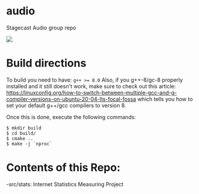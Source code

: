 # audio
Stagecast Audio group repo

![](https://github.com/mmurray22/audio/workflows/cmake/badge.svg?event=push)

# Build directions

To build you need to have:
`g++ >= 8.0`
Also, if you g++-8/gc-8 properly installed and it still doesn't work,
make sure to check out this article: https://linuxconfig.org/how-to-switch-between-multiple-gcc-and-g-compiler-versions-on-ubuntu-20-04-lts-focal-fossa
which tells you how to set your default g++/gcc compilers to version 8.

Once this is done, execute the following commands:
```
$ mkdir build
$ cd build/
$ cmake ..
$ make -j `nproc`
```

# Contents of this Repo:
-src/stats: Internet Statistics Measuring Project
